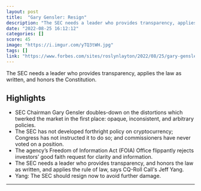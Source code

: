 ```yaml
---
layout: post
title:  "Gary Gensler: Resign"
description: "The SEC needs a leader who provides transparency, applies the law as written, and honors the Constitution."
date: "2022-08-25 16:12:12"
categories: []
score: 45
image: "https://i.imgur.com/yTQ3tWH.jpg"
tags: []
link: "https://www.forbes.com/sites/roslynlayton/2022/08/25/gary-gensler-resign/?sh=4e51d9f23727"
---
```


The SEC needs a leader who provides transparency, applies the law as written, and honors the Constitution.

## Highlights

- SEC Chairman Gary Gensler doubles-down on the distortions which twerked the market in the first place: opaque, inconsistent, and arbitrary policies.
- The SEC has not developed forthright policy on cryptocurrency; Congress has not instructed it to do so; and commissioners have never voted on a position.
- The agency’s Freedom of Information Act (FOIA) Office flippantly rejects investors’ good faith request for clarity and information.
- The SEC needs a leader who provides transparency, and honors the law as written, and applies the rule of law, says CQ-Roll Call's Jeff Yang.
- Yang: The SEC should resign now to avoid further damage.

---
